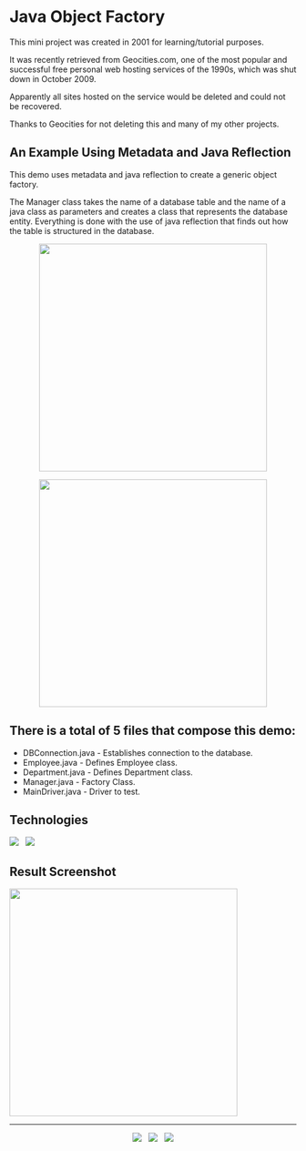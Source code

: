 # Java Object Factory

This mini project was created in 2001 for learning/tutorial purposes.

It was recently retrieved from Geocities.com, one of the most popular and successful free personal web hosting services of the 1990s, which was shut down in October 2009. 

Apparently all sites hosted on the service would be deleted and could not be recovered.

Thanks to Geocities for not deleting this and many of my other projects.

## An Example Using Metadata and Java Reflection

This demo uses metadata and java reflection to create a generic object factory. 

The Manager class takes the name of a database table and the name of a java class as parameters and creates a class that represents the database entity. Everything is done with the use of java reflection that finds out how the table is structured in the database.

<p align='center'>
  <kbd><img src="https://user-images.githubusercontent.com/5893219/147706138-375adedf-e05b-49ed-b677-2c874e8824ec.gif" width="400" height="400"></kbd>
</p>

<p align='center'>
  <kbd><img src="https://user-images.githubusercontent.com/5893219/147706147-ce82294b-c115-4f78-94e2-6013199ea4a3.gif" width="400" height="400"></kbd>
</p>

## There is a total of 5 files that compose this demo:

- DBConnection.java - Establishes connection to the database.
- Employee.java     - Defines Employee class.
- Department.java   - Defines Department class.
- Manager.java      - Factory Class.
- MainDriver.java   - Driver to test.

## Technologies

<p>
  <img src="https://img.shields.io/badge/Jakarta-Java-007396?style=for-the-badge&logo=java&logoColor=white" />&nbsp;&nbsp;
  <img src="https://img.shields.io/badge/DB-Oracle-F80000?style=for-the-badge&logo=oracle&logoColor=white" />&nbsp;&nbsp;
</p>

## Result Screenshot
<kbd><img src="https://user-images.githubusercontent.com/5893219/147706134-87fdd30e-371b-421f-9f83-cbeb085cb769.gif" width="400" height="400"></kbd>


<!-- FOOTER (Author / Visit My Online Resume / Download My PDF Resume) -->
<hr>
<p align='center'>
  <a href="#"><img src="https://img.shields.io/badge/author-%C2%A9%20Siomara%20Cintia%20Pantarotto.%20All%20rights%20reserved.-008080?style=social"></a>&nbsp;&nbsp;
  <a href="https://siomara.com.br/"><img src="https://img.shields.io/badge/visit-My Online Resume-008080?style=social"></a>&nbsp;&nbsp;
  <a href="https://siomara.com.br/ResumePANTAROTTO.pdf"><img src="https://img.shields.io/badge/download-My PDF Resume-008080?style=social"></a>
</p>